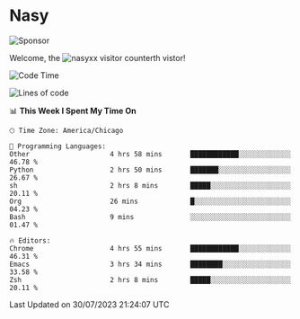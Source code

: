 # Nasy

<!--
<p align="center">
<img height="200" src="https://github-readme-stats.vercel.app/api?username=nasyxx&count_private=true&show_icons=true&theme=dracula&include_all_commits=true"/>
<img height="200" src="https://github-readme-stats.vercel.app/api/top-langs/?username=nasyxx&theme=dracula&hide=html,jupyter+notebook&count_private=true&show_icons=true"/>
</p>

  
----------------
-->

![Sponsor](https://img.shields.io/static/v1.svg?label=Sponsor&message=%E2%9D%A4&logo=GitHub&style=flat&color=pink)
 
Welcome, the ![nasyxx visitor counter](https://count.getloli.com/get/@nasyxx?theme=rule34)th vistor!
 
<!--START_SECTION:waka-->
![Code Time](http://img.shields.io/badge/Code%20Time-3%2C613%20hrs%2051%20mins-blue)

![Lines of code](https://img.shields.io/badge/From%20Hello%20World%20I%27ve%20Written-6.3%20million%20lines%20of%20code-blue)

📊 **This Week I Spent My Time On** 

```text
🕑︎ Time Zone: America/Chicago

💬 Programming Languages: 
Other                    4 hrs 58 mins       ████████████░░░░░░░░░░░░░   46.78 % 
Python                   2 hrs 50 mins       ███████░░░░░░░░░░░░░░░░░░   26.67 % 
sh                       2 hrs 8 mins        █████░░░░░░░░░░░░░░░░░░░░   20.11 % 
Org                      26 mins             █░░░░░░░░░░░░░░░░░░░░░░░░   04.23 % 
Bash                     9 mins              ░░░░░░░░░░░░░░░░░░░░░░░░░   01.47 % 

🔥 Editors: 
Chrome                   4 hrs 55 mins       ████████████░░░░░░░░░░░░░   46.31 % 
Emacs                    3 hrs 34 mins       ████████░░░░░░░░░░░░░░░░░   33.58 % 
Zsh                      2 hrs 8 mins        █████░░░░░░░░░░░░░░░░░░░░   20.11 % 
```


 Last Updated on 30/07/2023 21:24:07 UTC
<!--END_SECTION:waka-->

<!-- ![visitors](https://visitor-badge.laobi.icu/badge?page_id=nasyxx.nasyxx) -->
